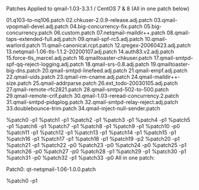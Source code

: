 Patches Applied to qmail-1.03-3.3.1 / CentOS 7 & 8 (All in one patch below)

01.q103-to-nq106.patch
02.chkuser-2.0.9-release.adj.patch
03.qmail-vpopmail-devel.adj.patch
04.big-concurrency-fix.patch
05.big-concurrency.patch
06.custom.patch
07.netqmail-maildir++.patch
08.qmail-taps-extended-full.adj.patch
09.qmail-spf-rc5.adj.patch
10.qmail-warlord.patch
11.qmail-canonical.rcpt.patch
12.qregex-20060423.adj.patch
13.netqmail-1.06-tls-1.1.2-20200107.adj.patch
14.auth83.v2.adj.patch
15.force-tls_marcel.adj.patch
16.qmailtoaster-chkuser.patch
17.qmail-smtpd-spf-qq-reject-logging.adj.patch
18.qmail-srs-0.8.adj.patch
19.qmailtoaster-big-dns.patch
20.qmail-smtpd-linefeed.adj.patch
21.qmail-empf.adj.patch
22.qmail-uids.patch
23.qmail-rm-cname.adj.patch
24.qmail-maildir++-size.patch
25.qmail-addrparse.patch
26.ext_todo-20030105.adj.patch
27.qmail-remote-rfc2821.patch
28.qmail-smtpd-502-to-500.patch
29.qmail-remote-crlf.patch
30.qmail-1.03-reread-concurrency.2.patch
31.qmail-smtpd-pidqplog.patch
32.qmail-smtpd-relay-reject.adj.patch
33.doublebounce-trim.patch
34.qmail-inject-null-sender.patch

%patch0 -p1
%patch1 -p1
%patch2 -p1
%patch3 -p1
%patch4 -p1
%patch5 -p1
%patch6 -p1
%patch7 -p1
%patch8 -p1
%patch9 -p1
%patch10 -p0
%patch11 -p1
%patch12 -p1
%patch13 -p1
%patch14 -p1
%patch15 -p1
%patch16 -p1
%patch17 -p1
%patch18 -p1
%patch19 -p2
%patch20 -p1
%patch21 -p1
%patch22 -p0
%patch23 -p0
%patch24 -p0
%patch25 -p1
%patch26 -p0
%patch27 -p0
%patch28 -p1
%patch29 -p1
%patch30 -p1
%patch31 -p0
%patch32 -p1
%patch33 -p0
All in one patch:

Patch0: qt-netqmail-1.06-1.0.0.patch

%patch0 -p1

